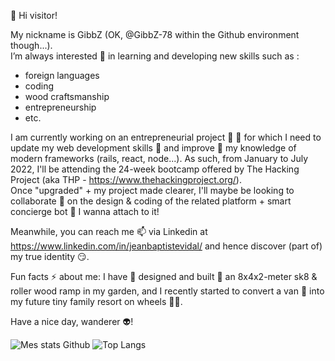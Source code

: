 👋 Hi visitor! 

My nickname is GibbZ (OK, @GibbZ-78 within the Github environment though...).  
I’m always interested 👀 in learning and developing new skills such as :
- foreign languages
- coding
- wood craftsmanship
- entrepreneurship
- etc.

I am currently working on an entrepreneurial project 🚀 🦄 for which I need to update my web development skills 🥇 and improve 💪 my knowledge of modern frameworks (rails, react, node...). As such, from January to July 2022, I'll be attending the 24-week bootcamp offered by The Hacking Project (aka THP - https://www.thehackingproject.org/).  
Once "upgraded" + my project made clearer, I'll maybe be looking to collaborate 💞️ on the design & coding of the related platform + smart concierge bot 🤖 I wanna attach to it!

Meanwhile, you can reach me 📫 via Linkedin at https://www.linkedin.com/in/jeanbaptistevidal/ and hence discover (part of) my true identity 😏.

Fun facts ⚡ about me: I have :wrench: designed and built :nut_and_bolt: an 8x4x2-meter sk8 & roller wood ramp in my garden, and I recently started to convert a van 🚐 into my future tiny family resort on wheels 🚚🏡.

Have a nice day, wanderer 👽!

![Mes stats Github](https://github-readme-stats.vercel.app/api?username=GibbZ-78&show_icons=true&theme=tokyonight) 
![Top Langs](https://github-readme-stats.vercel.app/api/top-langs/?username=GibbZ-78)

